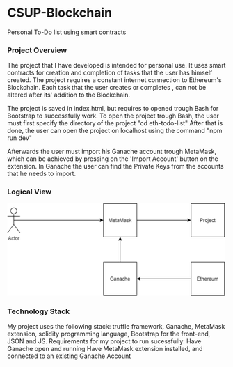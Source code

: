 # CSUP-Blockchain

Personal To-Do list using smart contracts

### Project Overview

The project that I have developed is intended for personal use. It uses smart contracts for creation and completion of tasks that the user has himself created. The project requires a constant internet connection to Ethereum's Blockchain. Each task that the user creates or completes , can not be altered after its' addition to the Blockchain.

The project is saved in index.html, but requires to opened trough Bash for Bootstrap to successfully work.
To open the project trough Bash, the user must first specify the directory of the project
"cd eth-todo-list"
After that is done, the user can open the project on localhost using the command
"npm run dev"

Afterwards the user must import his Ganache account trough MetaMask, which can be achieved by pressing on the 'Import Account' button on the extension. In Ganache the user can find the Private Keys from the accounts that he needs to import.


### Logical View

<img src="https://raw.githubusercontent.com/Idzo721/CSUP-Blockchain/master/Project_Connection.png" width = "500"> 


### Technology Stack

My project uses the following stack: truffle framework, Ganache, MetaMask extension, solidity programming language, Bootstrap for the front-end, JSON and JS.
Requirements for my project to run sucessfully:
Have Ganache open and running
Have MetaMask extension installed, and connected to an existing Ganache Account
